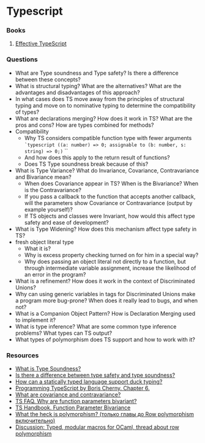 # Typescript

### Books
1. [Effective TypeScript](https://www.amazon.com/Effective-TypeScript-Specific-Ways-Improve/dp/1492053740)

### Questions
* What are Type soundness and Type safety? Is there a difference between these concepts?
* What is structural typing? What are the alternatives? What are the advantages and disadvantages of this approach?
* In what cases does TS move away from the principles of structural typing and move on to nominative typing to determine the compatibility of types?
* What are declarations merging? How does it work in TS? What are the pros and cons? How are types combined for methods?
* Compatibility
  * Why TS considers compatible function type with fewer arguments
   `` `typescript
   ((a: number) => 0; assignable to (b: number, s: string) => 0;)
   `` ``
  * And how does this apply to the return result of functions?
  * Does TS Type soundness break because of this?
* What is Type Variance? What do Invariance, Covariance, Contravariance and Bivariance mean?
  * When does Covariance appear in TS? When is the Bivariance? When is the Contravariance?
  * If you pass a callback to the function that accepts another callback, will the parameters show Covariance or Contravariance (output by example yourself)?
  * If TS objects and classes were Invariant, how would this affect type safety and ease of development?
* What is Type Widening? How does this mechanism affect type safety in TS?
* fresh object literal type
  * What it is?
  * Why is excess property checking turned on for him in a special way?
  * Why does passing an object literal not directly to a function, but through intermediate variable assignment, increase the likelihood of an error in the program?
* What is a refinement? How does it work in the context of Discriminated Unions?
* Why can using generic variables in tags for Discriminated Unions make a program more bug-prone? When does it really lead to bugs, and when not?
* What is a Companion Object Pattern? How is Declaration Merging used to implement it?
* What is type inference? What are some common type inference problems? What types can TS output?
* What types of polymorphism does TS support and how to work with it?

### Resources

* [What is Type Soundness?](http://jschuster.org/blog/2017/03/21/what-is-type-soundness/)
* [Is there a difference between type safety and type soundness?](https://cs.stackexchange.com/questions/82155/is-there-a-difference-between-type-safety-and-type-soundness)
* [How can a statically typed language support duck typing?](https://softwareengineering.stackexchange.com/questions/252984/how-can-a-statically-typed-language-support-duck-typing)
* [Programming TypeScript by Boris Cherny. Chapter 6.](https://learning.oreilly.com/library/view/programming-typescript/9781492037644/ch06.html)
* [What are covariance and contravariance?](https://www.stephanboyer.com/post/132/what-are-covariance-and-contravariance)
* [TS FAQ. Why are function parameters bivariant?](https://github.com/Microsoft/TypeScript/wiki/FAQ#why-are-function-parameters-bivariant)
* [TS Handbook. Function Parameter Bivariance](https://www.typescriptlang.org/docs/handbook/type-compatibility.html#function-parameter-bivariance)
* [What the heck is polymorphism? (только главы до Row polymorphism  включительно)](https://dev.to/jvanbruegge/what-the-heck-is-polymorphism-nmh)
* [Discussion: Typed, modular macros for OCaml, thread about row polymorphism](https://news.ycombinator.com/item?id=13046210)
